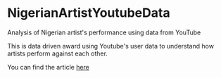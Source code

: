 # NigerianArtistYoutubeData
Analysis of Nigerian artist's performance using data from YouTube


This is data driven award using Youtube's user data to understand how artists perform against each other.

You can find the article [here](https://medium.com/@OluwoleCo/nigerian-music-industy-who-won-2017-6eb645b65046)
